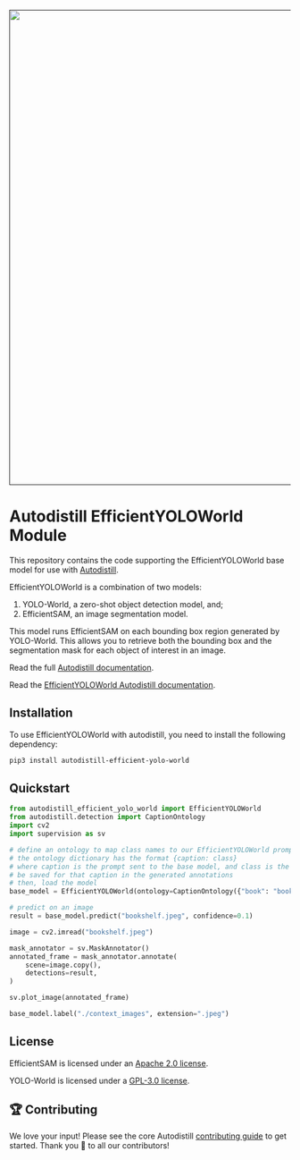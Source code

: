 <div align="center">
  <p>
    <a align="center" href="" target="_blank">
      <img
        width="850"
        src="https://media.roboflow.com/open-source/autodistill/autodistill-banner.png"
      >
    </a>
  </p>
</div>

# Autodistill EfficientYOLOWorld Module

This repository contains the code supporting the EfficientYOLOWorld base model for use with [Autodistill](https://github.com/autodistill/autodistill).

EfficientYOLOWorld is a combination of two models:

1. YOLO-World, a zero-shot object detection model, and;
2. EfficientSAM, an image segmentation model.

This model runs EfficientSAM on each bounding box region generated by YOLO-World. This allows you to retrieve both the bounding box and the segmentation mask for each object of interest in an image.

Read the full [Autodistill documentation](https://autodistill.github.io/autodistill/).

Read the [EfficientYOLOWorld Autodistill documentation](https://autodistill.github.io/autodistill/base_models/efficient_yolo_world/).

## Installation

To use EfficientYOLOWorld with autodistill, you need to install the following dependency:


```bash
pip3 install autodistill-efficient-yolo-world
```

## Quickstart

```python
from autodistill_efficient_yolo_world import EfficientYOLOWorld
from autodistill.detection import CaptionOntology
import cv2
import supervision as sv

# define an ontology to map class names to our EfficientYOLOWorld prompt
# the ontology dictionary has the format {caption: class}
# where caption is the prompt sent to the base model, and class is the label that will
# be saved for that caption in the generated annotations
# then, load the model
base_model = EfficientYOLOWorld(ontology=CaptionOntology({"book": "book"}))

# predict on an image
result = base_model.predict("bookshelf.jpeg", confidence=0.1)

image = cv2.imread("bookshelf.jpeg")

mask_annotator = sv.MaskAnnotator()
annotated_frame = mask_annotator.annotate(
	scene=image.copy(),
	detections=result,
)

sv.plot_image(annotated_frame)

base_model.label("./context_images", extension=".jpeg")
```


## License

EfficientSAM is licensed under an [Apache 2.0 license](EFFICIENT_SAM_LICENSE).

YOLO-World is licensed under a [GPL-3.0 license](YOLO_WORLD_LICENSE).

## 🏆 Contributing

We love your input! Please see the core Autodistill [contributing guide](https://github.com/autodistill/autodistill/blob/main/CONTRIBUTING.md) to get started. Thank you 🙏 to all our contributors!